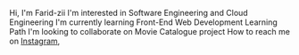  Hi, I'm Farid-zii
 I'm interested in Software Engineering and Cloud Engineering 
 I'm currently learning Front-End Web Development Learning Path
 I'm looking to collaborate on Movie Catalogue project
 How to reach me on 
<a href="https://www.instagram.com/alfrdzi_fnda/" target="_blank">Instagram</a>, 
 
<!---
nurrizkiap/nurrizkiap is a ✨ special ✨ repository because its `README.md` (this file) appears on your GitHub profile.
You can click the Preview link to take a look at your changes.
--->
